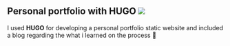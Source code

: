 ## Personal portfolio with HUGO <img src="https://img.icons8.com/color/48/000000/golang.png"/>

I used **HUGO** for developing a personal portfolio static website and included a blog regarding the what i learned on the process 🤙
